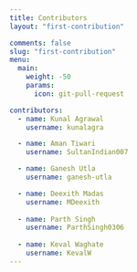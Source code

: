 ```yaml
---
title: Contributors
layout: "first-contribution"

comments: false
slug: "first-contribution"
menu:
  main:
    weight: -50
    params:
      icon: git-pull-request

contributors:
  - name: Kunal Agrawal
    username: kunalagra

  - name: Aman Tiwari
    username: SultanIndian007

  - name: Ganesh Utla
    username: ganesh-utla

  - name: Deexith Madas
    username: MDeexith
    
  - name: Parth Singh
    username: ParthSingh0306
    
  - name: Keval Waghate
    username: KevalW
---
```

